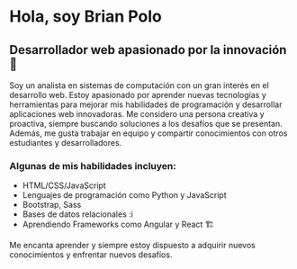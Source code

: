 
# Hola, soy Brian Polo

## Desarrollador web apasionado por la innovación 🚀

Soy un analista en sistemas de computación con un gran interés en el desarrollo web. Estoy apasionado por aprender nuevas tecnologías y herramientas para mejorar mis habilidades de programación y desarrollar aplicaciones web innovadoras. Me considero una persona creativa y proactiva, siempre buscando soluciones a los desafíos que se presentan. Además, me gusta trabajar en equipo y compartir conocimientos con otros estudiantes y desarrolladores.

### Algunas de mis habilidades incluyen:

- HTML/CSS/JavaScript
- Lenguajes de programación como Python y JavaScript
- Bootstrap, Sass
- Bases de datos relacionales :i
- Aprendiendo Frameworks como Angular y React 🏗️

Me encanta aprender y siempre estoy dispuesto a adquirir nuevos conocimientos y enfrentar nuevos desafíos. 





